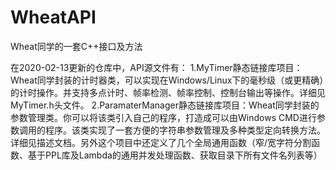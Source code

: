 # WheatAPI
Wheat同学的一套C++接口及方法

在2020-02-13更新的仓库中，API源文件有： 
1.MyTimer静态链接库项目：Wheat同学封装的计时器类，可以实现在Windows/Linux下的毫秒级（或更精确）的计时操作。并支持多点计时、帧率检测、帧率控制、控制台输出等操作。详细见MyTimer.h头文件。
2.ParamaterManager静态链接库项目：Wheat同学封装的参数管理类。你可以将该类引入自己的程序，打造成可以由Windows CMD进行参数调用的程序。该类实现了一套方便的字符串参数管理及多种类型定向转换方法。详细见描述文档。另外这个项目中还定义了几个全局通用函数（窄/宽字符分割函数、基于PPL库及Lambda的通用并发处理函数、获取目录下所有文件名列表等）
